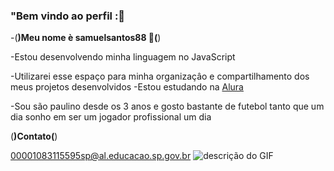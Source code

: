 ### "Bem vindo ao perfil :💟
-(**)Meu nome è samuelsantos88 🖤(**)

-Estou desenvolvendo minha linguagem no JavaScript

-Utilizarei esse espaço para minha organizaçâo e compartilhamento dos meus projetos desenvolvidos
-Estou estudando na [Alura](https://www.alura.com.br)

-Sou são paulino desde os 3 anos e gosto bastante de futebol tanto que um dia sonho em ser um jogador profissional um dia

(**)Contato(**)

00001083115595sp@al.educacao.sp.gov.br
![descrição do GIF](https://media1.tenor.com/m/ooaOJO2KUrMAAAAC/jjk-jujutsu-kaisen.gif)
